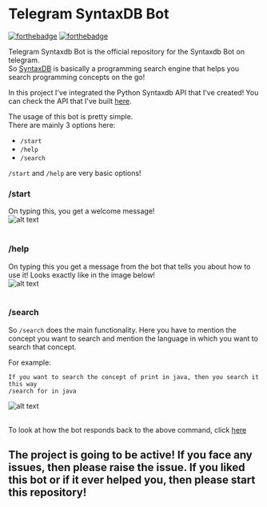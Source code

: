 # Telegram SyntaxDB Bot
[![forthebadge](http://forthebadge.com/images/badges/built-with-love.svg)](http://forthebadge.com)
[![forthebadge](http://forthebadge.com/images/badges/made-with-python.svg)](http://forthebadge.com)

Telegram Syntaxdb Bot is the official repository for the Syntaxdb Bot on telegram.<br/>
So [SyntaxDB](https://syntaxdb.com) is basically a programming search engine that helps you search programming concepts on the go! <br/>

In this project I've integrated the Python Syntaxdb API that I've created! You can check the API that I've built [here](https://github.com/rahulkumaran/python-syntaxdb).<br/>

The usage of this bot is pretty simple.<br/>
There are mainly 3 options here:<br/>
- `/start`
- `/help`
- `/search`

`/start` and `/help` are very basic options!<br/>

### /start
On typing this, you get a welcome message!<br/>
![alt text](https://github.com/rahulkumaran/Telegram-Syntaxdb-Bot/blob/master/Images/start.jpg)<br><br>

### /help
On typing this you get a message from the bot that tells you about how to use it! Looks exactly like in the image below!<br>
![alt text](https://github.com/rahulkumaran/Telegram-Syntaxdb-Bot/blob/master/Images/help.jpg)<br><br>

### /search <search query> <language>

So `/search` does the main functionality. Here you have to mention the concept you want to search and mention the language in which you want to search that concept.<br/>

For example:
  ```
  If you want to search the concept of print in java, then you search it this way
  /search for in java
  ```
  ![alt text](https://github.com/rahulkumaran/Telegram-Syntaxdb-Bot/blob/master/Images/search1.jpg)<br><br>
  
  To look at how the bot responds back to the above command, click [here](https://github.com/rahulkumaran/Telegram-Syntaxdb-Bot/blob/master/Images/search.jpg)
  
  ## The project is going to be active! If you face any issues, then please raise the issue. If you liked this bot or if it ever helped you, then please start this repository!
